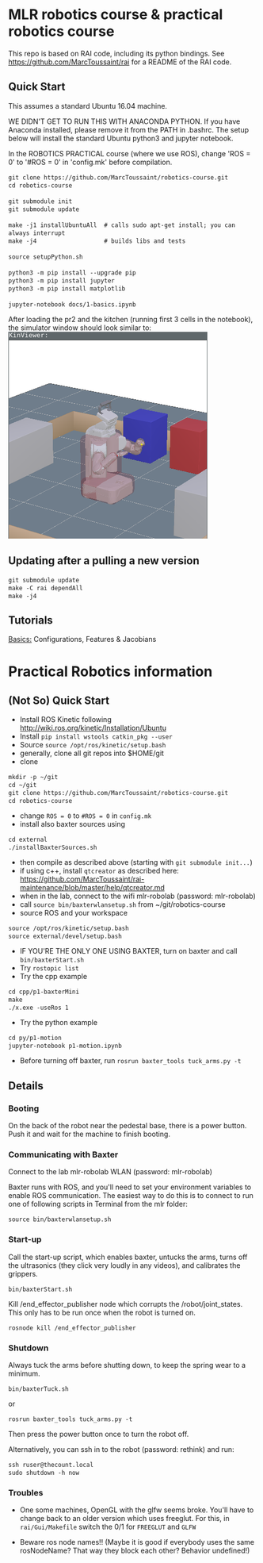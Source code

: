 # MLR robotics course & practical robotics course

This repo is based on RAI code, including its python bindings. See https://github.com/MarcToussaint/rai for a README of the RAI code.

## Quick Start

This assumes a standard Ubuntu 16.04 machine.

WE DIDN'T GET TO RUN THIS WITH ANACONDA PYTHON. If you have Anaconda
installed, please remove it from the PATH in .bashrc. The setup below will
install the standard Ubuntu python3 and jupyter notebook.

In the ROBOTICS PRACTICAL course (where we use ROS), change 'ROS = 0' to '#ROS = 0' in 'config.mk' before compilation.

```
git clone https://github.com/MarcToussaint/robotics-course.git
cd robotics-course

git submodule init
git submodule update

make -j1 installUbuntuAll  # calls sudo apt-get install; you can always interrupt
make -j4                   # builds libs and tests

source setupPython.sh

python3 -m pip install --upgrade pip
python3 -m pip install jupyter
python3 -m pip install matplotlib

jupyter-notebook docs/1-basics.ipynb 
```
After loading the pr2 and the kitchen (running first 3 cells in the notebook), the simulator window should look similar to:
![Alt text](screenshot.png?raw=true "Title")

## Updating after a pulling a new version

```
git submodule update
make -C rai dependAll
make -j4
```


## Tutorials
[Basics:](docs/1-basics.ipynb) Configurations, Features & Jacobians



# Practical Robotics information

## (Not So) Quick Start

* Install ROS Kinetic following http://wiki.ros.org/kinetic/Installation/Ubuntu
* Install `pip install wstools catkin_pkg --user`
* Source `source /opt/ros/kinetic/setup.bash`
* generally, clone all git repos into $HOME/git
* clone
```
mkdir -p ~/git
cd ~/git
git clone https://github.com/MarcToussaint/robotics-course.git
cd robotics-course
```
* change `ROS = 0` to `#ROS = 0` in `config.mk` 
* install also baxter sources using
```
cd external
./installBaxterSources.sh
```
* then compile as described above (starting with `git submodule init...`)
* if using c++, install `qtcreator` as described here: https://github.com/MarcToussaint/rai-maintenance/blob/master/help/qtcreator.md
* when in the lab, connect to the wifi mlr-robolab (password: mlr-robolab)
* call `source bin/baxterwlansetup.sh` from ~/git/robotics-course
* source ROS and your workspace 
```
source /opt/ros/kinetic/setup.bash
source external/devel/setup.bash
```
* IF YOU'RE THE ONLY ONE USING BAXTER, turn on baxter and call `bin/baxterStart.sh`
* Try `rostopic list`
* Try the cpp example
```
cd cpp/p1-baxterMini
make
./x.exe -useRos 1
```
* Try the python example
```
cd py/p1-motion
jupyter-notebook p1-motion.ipynb 
```
* Before turning off baxter, run `rosrun baxter_tools tuck_arms.py -t`


## Details

### Booting

On the back of the robot near the pedestal base, there is a power button. Push it and wait for the machine to finish booting.

### Communicating with Baxter

Connect to the lab mlr-robolab WLAN (password: mlr-robolab)

Baxter runs with ROS, and you'll need to set your environment
variables to enable ROS communication. The easiest way to do this is
to connect to run one of following scripts in Terminal from the mlr
folder:

```
source bin/baxterwlansetup.sh
```

### Start-up

Call the start-up script, which enables baxter, untucks the arms,
turns off the ultrasonics (they click very loudly in any videos), and
calibrates the grippers.

```
bin/baxterStart.sh
```
Kill /end_effector_publisher node which corrupts the /robot/joint_states.
This only has to be run once when the robot is turned on.

```
rosnode kill /end_effector_publisher
```

### Shutdown

Always tuck the arms before shutting down, to keep the spring wear to a minimum.
```
bin/baxterTuck.sh
```
or
```
rosrun baxter_tools tuck_arms.py -t
```

Then press the power button once to turn the robot off.

Alternatively, you can ssh in to the robot (password: rethink) and run:
```
ssh ruser@thecount.local
sudo shutdown -h now
```


### Troubles

* One some machines, OpenGL with the glfw seems broke. You'll have to change back to an older version which uses freeglut. For this, in `rai/Gui/Makefile` switch the 0/1 for `FREEGLUT` and `GLFW`

* Beware ros node names!! (Maybe it is good if everybody uses the same rosNodeName? That way they block each other? Behavior undefined!)
